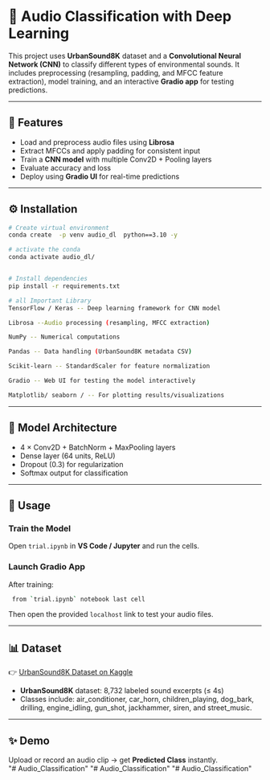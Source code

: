 # 🎵 Audio Classification with Deep Learning  

This project uses **UrbanSound8K** dataset and a **Convolutional Neural Network (CNN)** to classify different types of environmental sounds. It includes preprocessing (resampling, padding, and MFCC feature extraction), model training, and an interactive **Gradio app** for testing predictions.  

---

## 🚀 Features  
- Load and preprocess audio files using **Librosa**  
- Extract MFCCs and apply padding for consistent input  
- Train a **CNN model** with multiple Conv2D + Pooling layers  
- Evaluate accuracy and loss  
- Deploy using **Gradio UI** for real-time predictions  

---

## ⚙️ Installation  

```bash
# Create virtual environment
conda create  -p venv audio_dl  python==3.10 -y

# activate the conda
conda activate audio_dl/


# Install dependencies
pip install -r requirements.txt
```
```bash 
# all Important Library
TensorFlow / Keras -- Deep learning framework for CNN model

Librosa --Audio processing (resampling, MFCC extraction)

NumPy -- Numerical computations

Pandas -- Data handling (UrbanSound8K metadata CSV)

Scikit-learn -- StandardScaler for feature normalization

Gradio -- Web UI for testing the model interactively

Matplotlib/ seaborn / -- For plotting results/visualizations

```
---

## 🧠 Model Architecture  
- 4 × Conv2D + BatchNorm + MaxPooling layers  
- Dense layer (64 units, ReLU)  
- Dropout (0.3) for regularization  
- Softmax output for classification  

---

## 🎤 Usage  

### Train the Model  
Open `trial.ipynb` in **VS Code / Jupyter** and run the cells.  

### Launch Gradio App  
After training:  
```bash
 from `trial.ipynb` notebook last cell
```
Then open the provided `localhost` link to test your audio files.  

---

## 📊 Dataset  
👉 [UrbanSound8K Dataset on Kaggle](https://www.kaggle.com/datasets/chrisfilo/urbansound8k)
- **UrbanSound8K** dataset: 8,732 labeled sound excerpts (≤ 4s)  
- Classes include: air_conditioner, car_horn, children_playing, dog_bark, drilling, engine_idling, gun_shot, jackhammer, siren, and street_music.  

---

## ✨ Demo  
Upload or record an audio clip → get **Predicted Class** instantly.  
"# Audio_Classification" 
"# Audio_Classification" 
"# Audio_Classification" 

